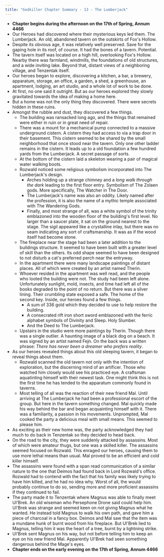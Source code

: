 ```yaml
---
title: "Godkiller Chapter Summary - 13 - The Lumberjack"
---
```

 - **Chapter begins during the afternoon on the 17th of Spring, Annum 4466**
 - Our Heroes had discovered where their mysterious keys led them. The Lumberjack. An old, abandoned tavern on the outskirts of Fox's Hollow.
 - Despite its obvious age, it was relatively well preserved. Save for the gaping hole in its roof, of course. It had the bones of a tavern. Potential.
 - The tavern itself was located on a high hill, overlooking Fox's Hollow. Nearby there was farmland, windmills, the foundations of old structures, and a wide inviting lake. Beyond that, distant views of a neighboring village, and Tenzentak itself.
 - Our heroes began to explore, discovering a kitchen, a bar, a brewery, apparatum, storage, an office, a garden, a shed, a greenhouse, an apartment, lodging, an art studio, and a whole lot of work to be done.
 - At first, no one said it outright. But as our heroes explored they slowly gravitated towards the idea of making a home here.
 - But a home was not the only thing they discovered. There were secrets hidden in these ruins.
 - Amongst the rubble and dust, they discovered a few things.
	 - The building was ransacked long ago, and the things that remained were either in ruin or in great need of repair.
	 - There was a mount for a mechanical pump connected to a massive underground cistern. A cistern they had access to via a trap door in their basement. This cistern seemed to be shared by the small neighborhood that once stood near the tavern. Only one other ladder remains in the cistern. It leads up to a old foundation a few hundred yards from the Lumberjack. A secret passage of sorts.
	 - At the bottom of the cistern laid a skeleton wearing a pair of magical water walking boots.
	 - Rozwald noticed some religious symbolism incorporated into The Lumberjack's design. 
		 - Arches holding up a strange chimney and a *long walk through the dark* leading to the first floor entry. Symbolism of The Zolaen gods. More specifically, The Watcher in The Door.
		 - The Lumberjack's name was also an oddity. Likely named after the profession, it is also the name of a mythic temple associated with The Wandering Gods.
		 - Finally, and most strange of all, was a white symbol of the trinity emblazoned into the wooden floor of the building's first level. No larger than a saucer plate, it sat on the ground nearest to the stage. The sigil appeared like a crystalline inlay, but there was no seam indicating any sort of craftsmanship. It was as if the wood itself had become stone.
	 - The fireplace near the stage had been a later addition to the buildings structure. It seemed to have been built with a greater level of skill than the others. Its odd shape seemed to have been designed to not disturb a cat's preferred perch near the entryway.
	 - In the apartment there were many landscape paintings of distant places. All of which were created by an artist named Therin.
	 - Whoever resided in the apartment was well read, and the people who looted the building were not. The study had been left alone. Unfortunately sunlight, mold, insects, and time had left all of the books degraded to the point of no return. But there was a silver lining. Their crumbling state exposed a safe. The home of the second key. Inside, our heroes found a few things.
		 - A sum of 336 gold which they decided to use to help restore the building.
		 - A consecrated rift iron short sword emblazoned with the ferric alphabet symbols of Divinity and Sleep. Holy Slumber.
		 - And the Deed to The Lumberjack.
	 - Upstairs in the studio were more paintings by Therin. Though there was a single outlier. A haunting image of a black dog on a beach. It was signed by an artist named Fejn. On the back was a written phrase: *There has never been a dreamer who prefers reality*.
 - As our heroes revealed things about this old sleeping tavern, it began to reveal things about them.
	 - Rozwald scanned the old tavern not only with the intention of exploration, but the discerning mind of an artificer. Those who watched him closely would see his practiced eye. A craftsman aquatinting himself with their newest task. One might think this is not the first time he has tended to the apparatum commonly found in taverns.
	 - Most telling of all was the reaction of their new friend Mal. Until arriving at The Lumberjack he had been a professional escort of the group. But here in the tavern something changed. Mal quickly made his way behind the bar and began acquainting himself with it. There was a familiarity, a passion in his movements. Unprompted, Mal cooked the party a delicious meal with small means. This seemed to please him.
 - As exciting as their new home was, the party acknowledged they had much to do back in Tenzentak so they decided to head back.
 - On the road to the city, they were suddenly attacked by assassins. Most of which were amateur thugs, but one was a skilled killer. The assassins seemed focused on Rozwald. This enraged our heroes, causing them to use more lethal means than usual. Mal proved to be an efficient and cold killer himself.
 - The assassins were found with a span read communication of a similar nature to the one that Deimos had found back in Lord Rozwald's office. Rozwald had to contend with the fact that his family was likely trying to have him killed, and he had no idea why. Worst of all, the would probably continue to do so, sending more and more proficient assassins if they continued to fail.
 - The party made it to Tenzentak where Magnus was able to finally meet Ul'Brek. An old wiseman who Persephone Drone said could help him. Ul'Brek was strange and seemed keen on not giving Magnus what he wanted. He instead told Magnus to walk his own path, and gave him a piece of charcoal in a fancy box. Deimos and Mal saw that the item was a mundane hunk of burnt wood from his fireplace. But Ul'Brek lied to Magnus, telling him it was the heart of a tree, burnt by a lightning strike.
 - Ul'Brek sent Magnus on his way, but not before telling him to keep an eye on his new friend Mal. Apparently Ul'Brek had seen something dangerous behind the Mage's eyes.
 - **Chapter ends on the early evening on the 17th of Spring, Annum 4466**